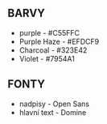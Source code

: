 ## BARVY
- purple - #C55FFC
- Purple Haze - #EFDCF9
- Charcoal - #323E42
- Violet - #7954A1

## FONTY
- nadpisy - Open Sans
- hlavní text - Domine
